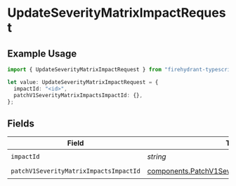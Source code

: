 # UpdateSeverityMatrixImpactRequest

## Example Usage

```typescript
import { UpdateSeverityMatrixImpactRequest } from "firehydrant-typescript-sdk/models/operations";

let value: UpdateSeverityMatrixImpactRequest = {
  impactId: "<id>",
  patchV1SeverityMatrixImpactsImpactId: {},
};
```

## Fields

| Field                                                                                                              | Type                                                                                                               | Required                                                                                                           | Description                                                                                                        |
| ------------------------------------------------------------------------------------------------------------------ | ------------------------------------------------------------------------------------------------------------------ | ------------------------------------------------------------------------------------------------------------------ | ------------------------------------------------------------------------------------------------------------------ |
| `impactId`                                                                                                         | *string*                                                                                                           | :heavy_check_mark:                                                                                                 | N/A                                                                                                                |
| `patchV1SeverityMatrixImpactsImpactId`                                                                             | [components.PatchV1SeverityMatrixImpactsImpactId](../../models/components/patchv1severitymatriximpactsimpactid.md) | :heavy_check_mark:                                                                                                 | N/A                                                                                                                |